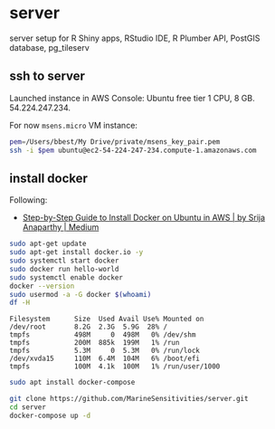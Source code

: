 # server
server setup for R Shiny apps, RStudio IDE, R Plumber API, PostGIS database, pg_tileserv

## ssh to server

Launched instance in AWS Console: Ubuntu free tier 1 CPU, 8 GB. 54.224.247.234.

For now `msens.micro` VM instance:

```bash
pem=/Users/bbest/My Drive/private/msens_key_pair.pem
ssh -i $pem ubuntu@ec2-54-224-247-234.compute-1.amazonaws.com
```

## install docker

Following:

* [Step-by-Step Guide to Install Docker on Ubuntu in AWS | by Srija Anaparthy | Medium](https://medium.com/@srijaanaparthy/step-by-step-guide-to-install-docker-on-ubuntu-in-aws-a39746e5a63d)

```bash
sudo apt-get update
sudo apt-get install docker.io -y
sudo systemctl start docker
sudo docker run hello-world
sudo systemctl enable docker
docker --version
sudo usermod -a -G docker $(whoami)
df -H
```

```
Filesystem      Size  Used Avail Use% Mounted on
/dev/root       8.2G  2.3G  5.9G  28% /
tmpfs           498M     0  498M   0% /dev/shm
tmpfs           200M  885k  199M   1% /run
tmpfs           5.3M     0  5.3M   0% /run/lock
/dev/xvda15     110M  6.4M  104M   6% /boot/efi
tmpfs           100M  4.1k  100M   1% /run/user/1000
```


```bash
sudo apt install docker-compose

git clone https://github.com/MarineSensitivities/server.git
cd server
docker-compose up -d
```
